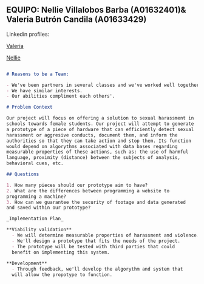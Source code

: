 ## EQUIPO: Nellie Villalobos Barba (A01632401)& Valeria Butrón Candila (A01633429)

Linkedin profiles:

[Valeria](https://www.linkedin.com/in/valeria-butrón-candila-225316138/)

[Nellie](https://www.linkedin.com/in/nellie-villalobos-barba-088b7b191/)
  
```markdown

# Reasons to be a Team:

- We've been partners in several classes and we've worked well together.
- We have similar interests.
- Our abilities compliment each others'.

# Problem Context

Our project will focus on offering a solution to sexual harassment in 
schools towards female students. Our project will attempt to generate 
a prototype of a piece of hardware that can efficiently detect sexual 
harassment or aggresive conducts, document them, and inform the 
authorities so that they can take action and stop them. Its function 
would depend on algorythms associated with data bases regarding 
measurable properties of these actions, such as: the use of harmful 
language, proximity (distance) between the subjects of analysis, 
behavioral cues, etc.

## Questions

1. How many pieces should our prototype aim to have?
2. What are the differences between programming a website to 
programming a machine?
3. How can we guarantee the security of footage and data generated 
and saved within our prototype?

_Implementation Plan_

**Viability validation**
  - We will determine measurable properties of harassment and violence.
  - We'll design a prototype that fits the needs of the project.
  - The prototype will be tested with third parties that could 
  benefit on implementing this system.
  
**Development**
  - Through feedback, we'll develop the algorythm and system that 
  will allow the propotype to function.


```


